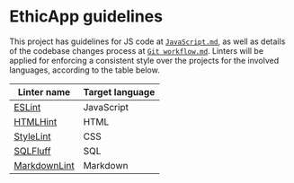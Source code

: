 # EthicApp guidelines

This project has guidelines for JS code at [`JavaScript.md`](./javascript.md), as well as details of the codebase changes process at [`Git workflow.md`](./git-workflow.md). Linters will be applied for enforcing a consistent style over the projects for the involved languages, according to the table below.

| Linter name                                                | Target language |
| ---------------------------------------------------------- | --------------- |
| [ESLint](https://eslint.org/)                              | JavaScript      |
| [HTMLHint](https://htmlhint.com/)                          | HTML            |
| [StyleLint](https://stylelint.io/)                         | CSS             |
| [SQLFluff](https://www.sqlfluff.com/)                      | SQL             |
| [MarkdownLint](https://github.com/DavidAnson/markdownlint) | Markdown        |
